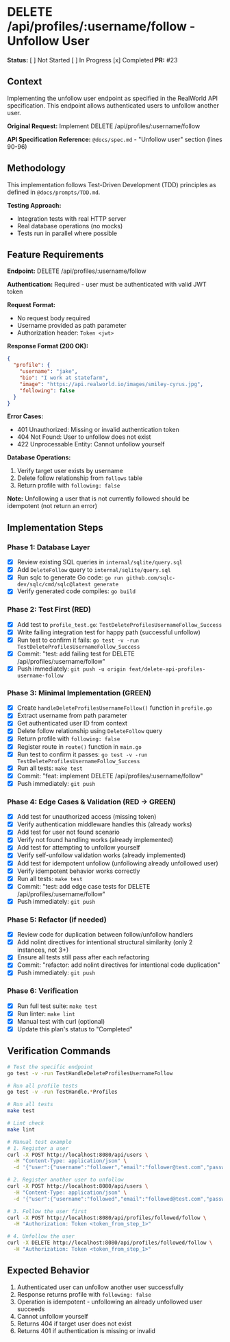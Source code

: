 # DELETE /api/profiles/:username/follow - Unfollow User

**Status:** [ ] Not Started [ ] In Progress [x] Completed
**PR:** #23

## Context

Implementing the unfollow user endpoint as specified in the RealWorld API specification. This endpoint allows authenticated users to unfollow another user.

**Original Request:** Implement DELETE /api/profiles/:username/follow

**API Specification Reference:** `@docs/spec.md` - "Unfollow user" section (lines 90-96)

## Methodology

This implementation follows Test-Driven Development (TDD) principles as defined in `@docs/prompts/TDD.md`.

**Testing Approach:**
- Integration tests with real HTTP server
- Real database operations (no mocks)
- Tests run in parallel where possible

## Feature Requirements

**Endpoint:** DELETE /api/profiles/:username/follow

**Authentication:** Required - user must be authenticated with valid JWT token

**Request Format:**
- No request body required
- Username provided as path parameter
- Authorization header: `Token <jwt>`

**Response Format (200 OK):**
```json
{
  "profile": {
    "username": "jake",
    "bio": "I work at statefarm",
    "image": "https://api.realworld.io/images/smiley-cyrus.jpg",
    "following": false
  }
}
```

**Error Cases:**
- 401 Unauthorized: Missing or invalid authentication token
- 404 Not Found: User to unfollow does not exist
- 422 Unprocessable Entity: Cannot unfollow yourself

**Database Operations:**
1. Verify target user exists by username
2. Delete follow relationship from `follows` table
3. Return profile with `following: false`

**Note:** Unfollowing a user that is not currently followed should be idempotent (not return an error)

## Implementation Steps

### Phase 1: Database Layer

- [x] Review existing SQL queries in `internal/sqlite/query.sql`
- [x] Add `DeleteFollow` query to `internal/sqlite/query.sql`
- [x] Run sqlc to generate Go code: `go run github.com/sqlc-dev/sqlc/cmd/sqlc@latest generate`
- [x] Verify generated code compiles: `go build`

### Phase 2: Test First (RED)

- [x] Add test to `profile_test.go`: `TestDeleteProfilesUsernameFollow_Success`
- [x] Write failing integration test for happy path (successful unfollow)
- [x] Run test to confirm it fails: `go test -v -run TestDeleteProfilesUsernameFollow_Success`
- [x] Commit: "test: add failing test for DELETE /api/profiles/:username/follow"
- [x] Push immediately: `git push -u origin feat/delete-api-profiles-username-follow`

### Phase 3: Minimal Implementation (GREEN)

- [x] Create `handleDeleteProfilesUsernameFollow()` function in `profile.go`
- [x] Extract username from path parameter
- [x] Get authenticated user ID from context
- [x] Delete follow relationship using `DeleteFollow` query
- [x] Return profile with `following: false`
- [x] Register route in `route()` function in `main.go`
- [x] Run test to confirm it passes: `go test -v -run TestDeleteProfilesUsernameFollow_Success`
- [x] Run all tests: `make test`
- [x] Commit: "feat: implement DELETE /api/profiles/:username/follow"
- [x] Push immediately: `git push`

### Phase 4: Edge Cases & Validation (RED → GREEN)

- [x] Add test for unauthorized access (missing token)
- [x] Verify authentication middleware handles this (already works)
- [x] Add test for user not found scenario
- [x] Verify not found handling works (already implemented)
- [x] Add test for attempting to unfollow yourself
- [x] Verify self-unfollow validation works (already implemented)
- [x] Add test for idempotent unfollow (unfollowing already unfollowed user)
- [x] Verify idempotent behavior works correctly
- [x] Run all tests: `make test`
- [x] Commit: "test: add edge case tests for DELETE /api/profiles/:username/follow"
- [x] Push immediately: `git push`

### Phase 5: Refactor (if needed)

- [x] Review code for duplication between follow/unfollow handlers
- [x] Add nolint directives for intentional structural similarity (only 2 instances, not 3+)
- [x] Ensure all tests still pass after each refactoring
- [x] Commit: "refactor: add nolint directives for intentional code duplication"
- [x] Push immediately: `git push`

### Phase 6: Verification

- [x] Run full test suite: `make test`
- [x] Run linter: `make lint`
- [x] Manual test with curl (optional)
- [x] Update this plan's status to "Completed"

## Verification Commands

```bash
# Test the specific endpoint
go test -v -run TestHandleDeleteProfilesUsernameFollow

# Run all profile tests
go test -v -run TestHandle.*Profiles

# Run all tests
make test

# Lint check
make lint

# Manual test example
# 1. Register a user
curl -X POST http://localhost:8080/api/users \
  -H "Content-Type: application/json" \
  -d '{"user":{"username":"follower","email":"follower@test.com","password":"password"}}'

# 2. Register another user to unfollow
curl -X POST http://localhost:8080/api/users \
  -H "Content-Type: application/json" \
  -d '{"user":{"username":"followed","email":"followed@test.com","password":"password"}}'

# 3. Follow the user first
curl -X POST http://localhost:8080/api/profiles/followed/follow \
  -H "Authorization: Token <token_from_step_1>"

# 4. Unfollow the user
curl -X DELETE http://localhost:8080/api/profiles/followed/follow \
  -H "Authorization: Token <token_from_step_1>"
```

## Expected Behavior

1. Authenticated user can unfollow another user successfully
2. Response returns profile with `following: false`
3. Operation is idempotent - unfollowing an already unfollowed user succeeds
4. Cannot unfollow yourself
5. Returns 404 if target user does not exist
6. Returns 401 if authentication is missing or invalid
